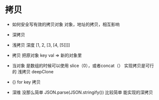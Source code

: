 #  拷贝
- 如何安全写有效的拷贝对象
   对象，地址的拷贝，相互影响
- 深拷贝
- 浅拷贝
    深度 [1, 2, [3, [4, [5]]]]
-  拷贝
   把原对象 key val => 新的对象里 

- 当对象 是数组的时候可以使用 slice（0），或者concat（）
    实现拷贝是可行的  浅拷贝
    deepClone
-  {} for key 拷贝
-   深维  没那么简单
    JSON.parse(JSON.stringify()) 比较简单 能实现的深拷贝